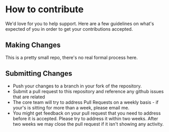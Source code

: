 # How to contribute

We'd love for you to help support.  Here are a few guidelines on what's expected of you in order to get your contributions accepted.

## Making Changes

This is a pretty small repo, there's no real formal process here. 

## Submitting Changes

* Push your changes to a branch in your fork of the repository.
* Submit a pull request to this repository and reference any github issues that are related
* The core team will try to address Pull Requests on a weekly basis - if your's is sitting for more than a week, please email me.
* You might get feedback on your pull request that you need to address before it is accepted.  Please try to address it within two weeks. After two
  weeks we may close the pull request if it isn't showing any activity.